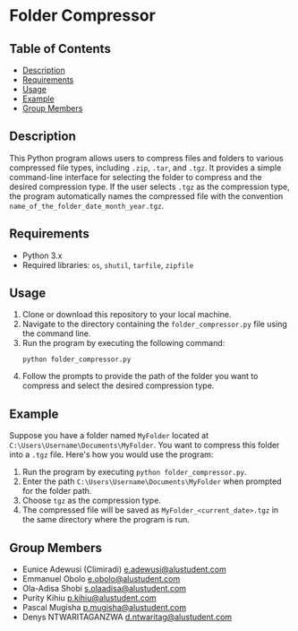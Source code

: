 # Folder Compressor

## Table of Contents

- [Description](#description)
- [Requirements](#requirements)
- [Usage](#usage)
- [Example](#example)
- [Group Members](#group-members)

## Description

This Python program allows users to compress files and folders to various compressed file types, including `.zip`, `.tar`, and `.tgz`. It provides a simple command-line interface for selecting the folder to compress and the desired compression type. If the user selects `.tgz` as the compression type, the program automatically names the compressed file with the convention `name_of_the_folder_date_month_year.tgz`.

## Requirements

- Python 3.x
- Required libraries: `os`, `shutil`, `tarfile`, `zipfile`

## Usage

1. Clone or download this repository to your local machine.
2. Navigate to the directory containing the `folder_compressor.py` file using the command line.
3. Run the program by executing the following command:
   ```
   python folder_compressor.py
   ```
4. Follow the prompts to provide the path of the folder you want to compress and select the desired compression type.

## Example

Suppose you have a folder named `MyFolder` located at `C:\Users\Username\Documents\MyFolder`. You want to compress this folder into a `.tgz` file. Here's how you would use the program:

1. Run the program by executing `python folder_compressor.py`.
2. Enter the path `C:\Users\Username\Documents\MyFolder` when prompted for the folder path.
3. Choose `tgz` as the compression type.
4. The compressed file will be saved as `MyFolder_<current_date>.tgz` in the same directory where the program is run.

## Group Members

- Eunice Adewusi (Climiradi) <e.adewusi@alustudent.com>
- Emmanuel Obolo <e.obolo@alustudent.com>
- Ola-Adisa Shobi <s.olaadisa@alustudent.com>
- Purity Kihiu <p.kihiu@alustudent.com>
- Pascal Mugisha <p.mugisha@alustudent.com>
- Denys NTWARITAGANZWA <d.ntwaritag@alustudent.com>
